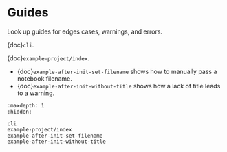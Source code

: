 # Guides

Look up guides for edges cases, warnings, and errors.

{doc}`cli`.

{doc}`example-project/index`.

- {doc}`example-after-init-set-filename` shows how to manually pass a notebook filename.
- {doc}`example-after-init-without-title` shows how a lack of title leads to a warning.

```{toctree}
:maxdepth: 1
:hidden:

cli
example-project/index
example-after-init-set-filename
example-after-init-without-title
```
